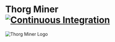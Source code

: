 # Thorg Miner [![Continuous Integration](https://github.com/Thorg-Dev/ya-provider-winui/actions/workflows/ci.yml/badge.svg)](https://github.com/Thorg-Dev/ya-provider-winui/actions/workflows/ci.yml)

![Thorg Miner Logo](https://media.githubusercontent.com/media/golemfactory/ya-provider-winui/main/UI/Icons/DefaultStyle/png/Branding/app_logo.png)

